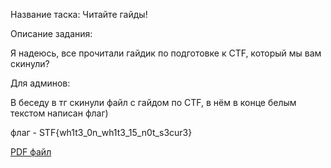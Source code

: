 Название таска: Читайте гайды!

Описание задания:

Я надеюсь, все прочитали гайдик по подготовке к CTF, который мы вам скинули?

Для админов:

В беседу в тг скинули файл с гайдом по CTF, в нём в конце белым текстом написан флаг)

флаг - STF{wh1t3_0n_wh1t3_15_n0t_s3cur3}

[PDF файл](./CTF.pdf)

